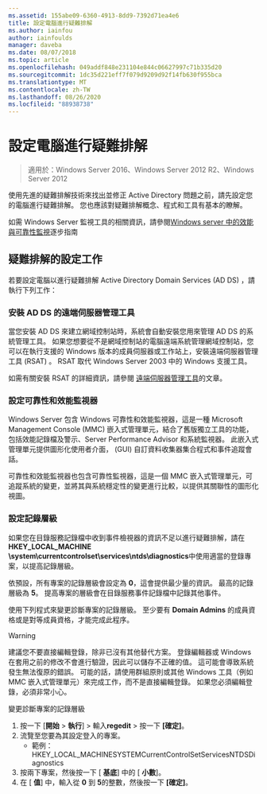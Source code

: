 ```yaml
---
ms.assetid: 155abe09-6360-4913-8dd9-7392d71ea4e6
title: 設定電腦進行疑難排解
ms.author: iainfou
author: iainfoulds
manager: daveba
ms.date: 08/07/2018
ms.topic: article
ms.openlocfilehash: 049addf848e231104e844c06627997c71b335d20
ms.sourcegitcommit: 1dc35d221eff7f079d9209d92f14fb630f955bca
ms.translationtype: MT
ms.contentlocale: zh-TW
ms.lasthandoff: 08/26/2020
ms.locfileid: "88938738"
---
```

# <a name="configuring-a-computer-for-troubleshooting"></a>設定電腦進行疑難排解

>適用於：Windows Server 2016、Windows Server 2012 R2、Windows Server 2012

使用先進的疑難排解技術來找出並修正 Active Directory 問題之前，請先設定您的電腦進行疑難排解。 您也應該對疑難排解概念、程式和工具有基本的瞭解。

如需 Windows Server 監視工具的相關資訊，請參閱[Windows server 中的效能與可靠性監視](https://go.microsoft.com/fwlink/?LinkId=123737)逐步指南

## <a name="configuration-tasks-for-troubleshooting"></a>疑難排解的設定工作

若要設定電腦以進行疑難排解 Active Directory Domain Services (AD DS) ，請執行下列工作：

### <a name="install-remote-server-administration-tools-for-ad-ds"></a>安裝 AD DS 的遠端伺服器管理工具

當您安裝 AD DS 來建立網域控制站時，系統會自動安裝您用來管理 AD DS 的系統管理工具。 如果您想要從不是網域控制站的電腦遠端系統管理網域控制站，您可以在執行支援的 Windows 版本的成員伺服器或工作站上，安裝遠端伺服器管理工具 (RSAT) 。 RSAT 取代 Windows Server 2003 中的 Windows 支援工具。

如需有關安裝 RSAT 的詳細資訊，請參閱 [遠端伺服器管理工具](../../../../remote/remote-server-administration-tools.md)的文章。

### <a name="configure-reliability-and-performance-monitor"></a>設定可靠性和效能監視器

Windows Server 包含 Windows 可靠性和效能監視器，這是一種 Microsoft Management Console (MMC) 嵌入式管理單元，結合了舊版獨立工具的功能，包括效能記錄檔及警示、Server Performance Advisor 和系統監視器。 此嵌入式管理單元提供圖形化使用者介面， (GUI) 自訂資料收集器集合程式和事件追蹤會話。

可靠性和效能監視器也包含可靠性監視器，這是一個 MMC 嵌入式管理單元，可追蹤系統的變更，並將其與系統穩定性的變更進行比較，以提供其關聯性的圖形化視圖。

### <a name="set-logging-levels"></a>設定記錄層級

如果您在目錄服務記錄檔中收到事件檢視器的資訊不足以進行疑難排解，請在 **HKEY_LOCAL_MACHINE \system\currentcontrolset\services\ntds\diagnostics**中使用適當的登錄專案，以提高記錄層級。

依預設，所有專案的記錄層級會設定為 **0**，這會提供最少量的資訊。 最高的記錄層級為 **5**。 提高專案的層級會在目錄服務事件記錄檔中記錄其他事件。

使用下列程式來變更診斷專案的記錄層級。 至少要有 **Domain Admins** 的成員資格或是對等成員資格，才能完成此程序。

> [!WARNING]
> 建議您不要直接編輯登錄，除非已沒有其他替代方案。 登錄編輯器或 Windows 在套用之前的修改不會進行驗證，因此可以儲存不正確的值。 這可能會導致系統發生無法復原的錯誤。 可能的話，請使用群組原則或其他 Windows 工具（例如 MMC 嵌入式管理單元）來完成工作，而不是直接編輯登錄。 如果您必須編輯登錄，必須非常小心。
>

變更診斷專案的記錄層級

1. 按一下 [**開始**  >  **執行**] > 輸入**regedit** > 按一下 **[確定]**。
2. 流覽至您要為其設定登入的專案。
   * 範例： HKEY_LOCAL_MACHINESYSTEMCurrentControlSetServicesNTDSDiagnostics
3. 按兩下專案，然後按一下 [ **基底**] 中的 [ **小數**]。
4. 在 [ **值**] 中，輸入從 **0** 到 **5**的整數，然後按一下 **[確定]**。
